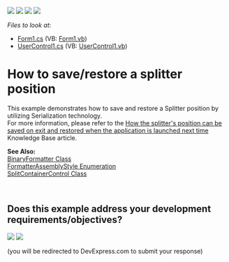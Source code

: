 <!-- default badges list -->
![](https://img.shields.io/endpoint?url=https://codecentral.devexpress.com/api/v1/VersionRange/128622208/10.1.6%2B)
[![](https://img.shields.io/badge/Open_in_DevExpress_Support_Center-FF7200?style=flat-square&logo=DevExpress&logoColor=white)](https://supportcenter.devexpress.com/ticket/details/E594)
[![](https://img.shields.io/badge/📖_How_to_use_DevExpress_Examples-e9f6fc?style=flat-square)](https://docs.devexpress.com/GeneralInformation/403183)
[![](https://img.shields.io/badge/💬_Leave_Feedback-feecdd?style=flat-square)](#does-this-example-address-your-development-requirementsobjectives)
<!-- default badges end -->
<!-- default file list -->
*Files to look at*:

* [Form1.cs](./CS/Form1.cs) (VB: [Form1.vb](./VB/Form1.vb))
* [UserControl1.cs](./CS/UserControl1.cs) (VB: [UserControl1.vb](./VB/UserControl1.vb))
<!-- default file list end -->
# How to save/restore a splitter position


<p>This example demonstrates how to save and restore a Splitter position by utilizing Serialization technology.<br />
For more information, please refer to the <a href="https://www.devexpress.com/Support/Center/p/A2860">How the splitter's position can be saved on exit and restored when the application is launched next time</a> Knowledge Base article.</p><p><strong>See Also:</strong><br />
<a href="http://msdn.microsoft.com/en-us/library/system.runtime.serialization.formatters.binary.binaryformatter(VS.80).aspx">BinaryFormatter Class</a><br />
<a href="http://msdn.microsoft.com/en-us/library/system.runtime.serialization.formatters.formatterassemblystyle(VS.80).aspx">FormatterAssemblyStyle Enumeration</a><br />
<a href="http://documentation.devexpress.com/#WindowsForms/clsDevExpressXtraEditorsSplitContainerControltopic">SplitContainerControl Class</a></p>

<br/>


<!-- feedback -->
## Does this example address your development requirements/objectives?

[<img src="https://www.devexpress.com/support/examples/i/yes-button.svg"/>](https://www.devexpress.com/support/examples/survey.xml?utm_source=github&utm_campaign=winforms-save-restore-splitter-position&~~~was_helpful=yes) [<img src="https://www.devexpress.com/support/examples/i/no-button.svg"/>](https://www.devexpress.com/support/examples/survey.xml?utm_source=github&utm_campaign=winforms-save-restore-splitter-position&~~~was_helpful=no)

(you will be redirected to DevExpress.com to submit your response)
<!-- feedback end -->
